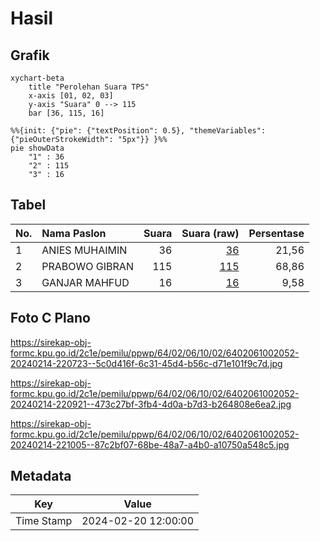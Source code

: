 # Hasil

## Grafik

```mermaid
xychart-beta
    title "Perolehan Suara TPS"
    x-axis [01, 02, 03]
    y-axis "Suara" 0 --> 115
    bar [36, 115, 16]
```

```mermaid
%%{init: {"pie": {"textPosition": 0.5}, "themeVariables": {"pieOuterStrokeWidth": "5px"}} }%%
pie showData
    "1" : 36
    "2" : 115
    "3" : 16
```

## Tabel

| No. | Nama Paslon    | Suara | Suara (raw) | Persentase |
|:--- |:-------------- | -----:| -----------:| ----------:|
| 1   | ANIES MUHAIMIN | 36    | [36][p-1]   | 21,56      |
| 2   | PRABOWO GIBRAN | 115   | [115][p-2]  | 68,86      |
| 3   | GANJAR MAHFUD  | 16    | [16][p-3]   | 9,58       |


[p-1]: https://github.com/gigit-pemilu/pemilu-2024-64-kalimantan-timur/blob/main/pilpres/hitung-suara/sub/64-kalimantan-timur/sub/02-kutai-kartanegara/sub/06-tenggarong/sub/1002-loa-ipuh/sub/052-tps/sub/paslon-1.txt
[p-2]: https://github.com/gigit-pemilu/pemilu-2024-64-kalimantan-timur/blob/main/pilpres/hitung-suara/sub/64-kalimantan-timur/sub/02-kutai-kartanegara/sub/06-tenggarong/sub/1002-loa-ipuh/sub/052-tps/sub/paslon-2.txt
[p-3]: https://github.com/gigit-pemilu/pemilu-2024-64-kalimantan-timur/blob/main/pilpres/hitung-suara/sub/64-kalimantan-timur/sub/02-kutai-kartanegara/sub/06-tenggarong/sub/1002-loa-ipuh/sub/052-tps/sub/paslon-3.txt

## Foto C Plano

https://sirekap-obj-formc.kpu.go.id/2c1e/pemilu/ppwp/64/02/06/10/02/6402061002052-20240214-220723--5c0d416f-6c31-45d4-b56c-d71e101f9c7d.jpg

https://sirekap-obj-formc.kpu.go.id/2c1e/pemilu/ppwp/64/02/06/10/02/6402061002052-20240214-220921--473c27bf-3fb4-4d0a-b7d3-b264808e6ea2.jpg

https://sirekap-obj-formc.kpu.go.id/2c1e/pemilu/ppwp/64/02/06/10/02/6402061002052-20240214-221005--87c2bf07-68be-48a7-a4b0-a10750a548c5.jpg


## Metadata

| Key        | Value               |
| ---------- | ------------------- |
| Time Stamp | 2024-02-20 12:00:00 |



